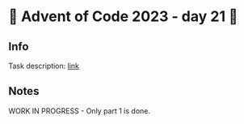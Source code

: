 # 🎄 Advent of Code 2023 - day 21 🎄

## Info

Task description: [link](https://adventofcode.com/2023/day/21)

## Notes

WORK IN PROGRESS - Only part 1 is done.